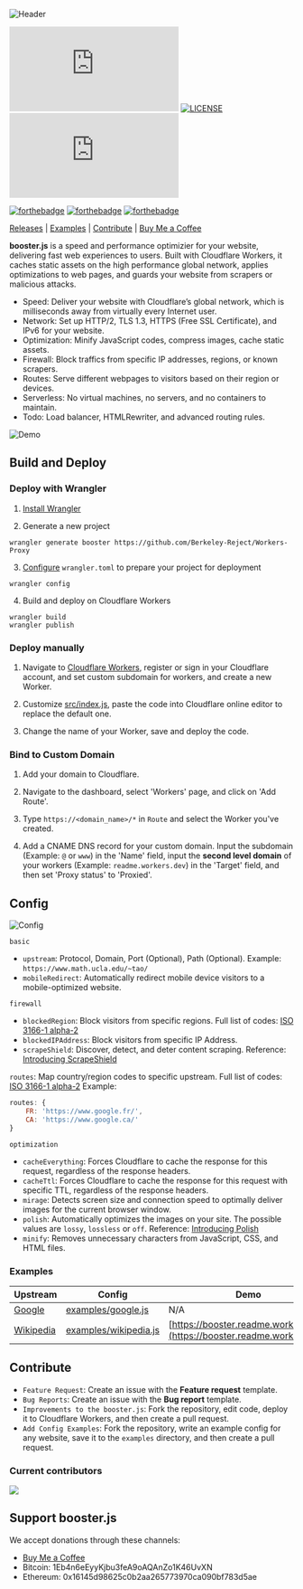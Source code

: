 ![Header](./img/header.png)

[![GitHub stars](https://img.shields.io/github/stars/xiaoyang-liu-cs/booster.js?style=for-the-badge)](https://github.com/xiaoyang-liu-cs/booster.js/stargazers)
[![LICENSE](https://img.shields.io/github/forks/xiaoyang-liu-cs/booster.js.svg?style=for-the-badge)](https://github.com/xiaoyang-liu-cs/booster.js/network/members)
[![GitHub closed issues](https://img.shields.io/github/issues-closed-raw/xiaoyang-liu-cs/booster.js?style=for-the-badge)](https://github.com/xiaoyang-liu-cs/booster.js/issues)

[![forthebadge](https://forthebadge.com/images/badges/built-by-developers.svg)](https://forthebadge.com)
[![forthebadge](https://forthebadge.com/images/badges/made-with-javascript.svg)](https://forthebadge.com)
[![forthebadge](https://forthebadge.com/images/badges/winter-is-coming.svg)](https://forthebadge.com)

[Releases](https://github.com/xiaoyang-liu-cs/booster.js/releases) | 
[Examples](#examples) | 
[Contribute](#contribute) | 
[Buy Me a Coffee](https://www.buymeacoffee.com/xiaoyangliu)

**booster.js** is a speed and performance optimizier for your website, delivering fast web experiences to users. Built with Cloudflare Workers, it caches static assets on the high performance global network, applies optimizations to web pages, and guards your website from scrapers or malicious attacks.

- Speed: Deliver your website with Cloudflare’s global network, which is milliseconds away from virtually every Internet user.
- Network: Set up HTTP/2, TLS 1.3, HTTPS (Free SSL Certificate), and IPv6 for your website.
- Optimization: Minify JavaScript codes, compress images, cache static assets.
- Firewall: Block traffics from specific IP addresses, regions, or known scrapers.
- Routes: Serve different webpages to visitors based on their region or devices.
- Serverless: No virtual machines, no servers, and no containers to maintain.
- Todo: Load balancer, HTMLRewriter, and advanced routing rules.

![Demo](./img/demo.png)

## Build and Deploy

### Deploy with Wrangler

1. [Install Wrangler](https://github.com/cloudflare/wrangler#installation)

2. Generate a new project

```
wrangler generate booster https://github.com/Berkeley-Reject/Workers-Proxy
```

3. [Configure](https://developers.cloudflare.com/workers/quickstart/#configure) `wrangler.toml` to prepare your project for deployment

```
wrangler config
```

4. Build and deploy on Cloudflare Workers

```
wrangler build
wrangler publish
```

### Deploy manually

1. Navigate to [Cloudflare Workers](https://workers.cloudflare.com), register or sign in your Cloudflare account, and set custom subdomain for workers, and create a new Worker.

2. Customize [src/index.js](https://github.com/xiaoyang-liu-cs/booster.js/blob/master/src/index.js), paste the code into Cloudflare online editor to replace the default one.

3. Change the name of your Worker, save and deploy the code.

### Bind to Custom Domain

1. Add your domain to Cloudflare.

2. Navigate to the dashboard, select 'Workers' page, and click on 'Add Route'.

3. Type `https://<domain_name>/*` in `Route` and select the Worker you've created.

4. Add a CNAME DNS record for your custom domain. Input the subdomain (Example: `@` or `www`) in the 'Name' field, input the **second level domain** of your workers (Example: `readme.workers.dev`) in the 'Target' field, and then set 'Proxy status' to 'Proxied'. 

## Config

![Config](./img/config.png)

`basic`
- `upstream`: Protocol, Domain, Port (Optional), Path (Optional). Example: `https://www.math.ucla.edu/~tao/`
- `mobileRedirect`: Automatically redirect mobile device visitors to a mobile-optimized website.

`firewall`
- `blockedRegion`: Block visitors from specific regions. Full list of codes: [ISO 3166-1 alpha-2](https://en.wikipedia.org/wiki/ISO_3166-1_alpha-2)
- `blockedIPAddress`: Block visitors from specific IP Address.
- `scrapeShield`: Discover, detect, and deter content scraping. Reference: [Introducing ScrapeShield](https://blog.cloudflare.com/introducing-scrapeshield-discover-defend-dete/)

`routes`: Map country/region codes to specific upstream. Full list of codes: [ISO 3166-1 alpha-2](https://en.wikipedia.org/wiki/ISO_3166-1_alpha-2) Example:

```js
routes: {
    FR: 'https://www.google.fr/',
    CA: 'https://www.google.ca/'
}
```

`optimization`
- `cacheEverything`: Forces Cloudflare to cache the response for this request, regardless of the response headers.
- `cacheTtl`: Forces Cloudflare to cache the response for this request with specific TTL, regardless of the response headers.
- `mirage`: Detects screen size and connection speed to optimally deliver images for the current browser window.
- `polish`: Automatically optimizes the images on your site. The possible values are `lossy`, `lossless` or `off`. Reference: [Introducing Polish](https://blog.cloudflare.com/introducing-polish-automatic-image-optimizati/)
- `minify`: Removes unnecessary characters from JavaScript, CSS, and HTML files.

### Examples

| Upstream | Config | Demo |
|-|-|-|
| [Google](https://www.google.com) | [examples/google.js](examples/google.js) | N/A |
| [Wikipedia](https://en.wikipedia.org) | [examples/wikipedia.js](examples/wikipedia.js) | [https://booster.readme.workers.dev](https://booster.readme.workers.dev) |

## Contribute

- `Feature Request`: Create an issue with the **Feature request** template.
- `Bug Reports`: Create an issue with the **Bug report** template.
- `Improvements to the booster.js`: Fork the repository, edit code, deploy it to Cloudflare Workers, and then create a pull request.
- `Add Config Examples`: Fork the repository, write an example config for any website, save it to the `examples` directory, and then create a pull request.

### Current contributors

[![](https://contributors-img.web.app/image?repo=xiaoyang-liu-cs/booster.js)](https://github.com/xiaoyang-liu-cs/booster.js/graphs/contributors)

## Support booster.js

We accept donations through these channels:

- [Buy Me a Coffee](https://www.buymeacoffee.com/xiaoyangliu)
- Bitcoin: 1Eb4n6eEyyKjbu3feA9oAQAnZo1K46UvXN
- Ethereum: 0x16145d98625c0b2aa265773970ca090bf783d5ae
